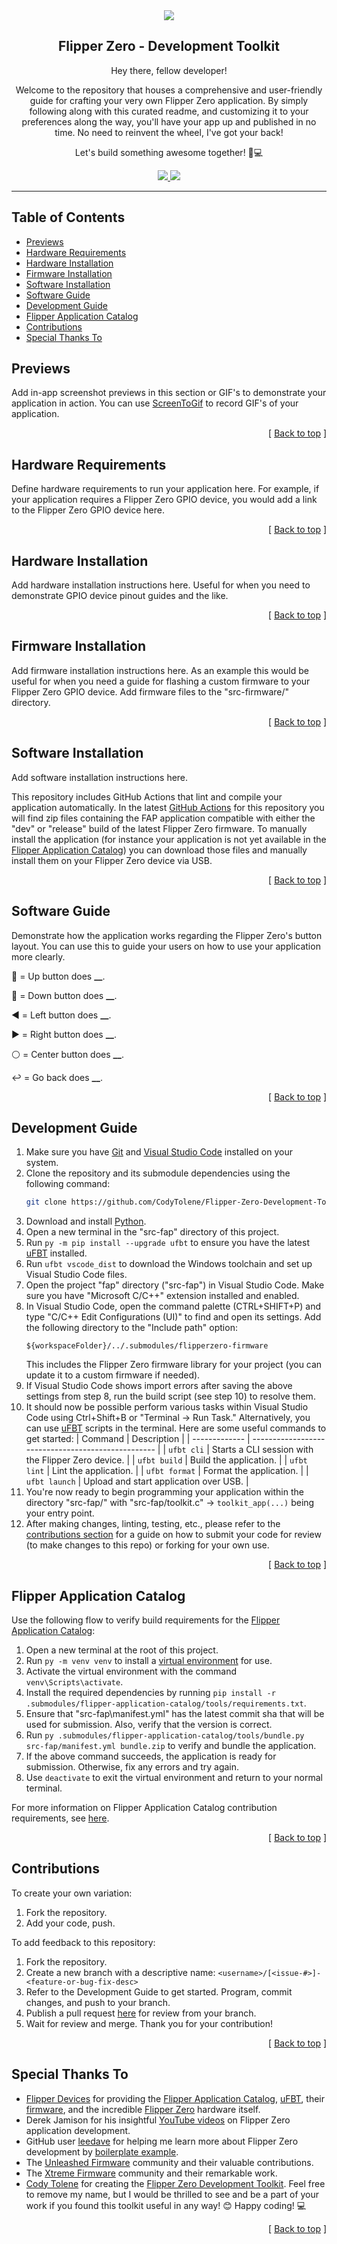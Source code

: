 <div align="center">
  <img align="center" src=".github/images/blank-flipper.png" />
  <h2 align="center">Flipper Zero - Development Toolkit</h2>
  <p align="center">
    Hey there, fellow developer!
  </p>
  <p align="center">
    Welcome to the repository that houses a comprehensive and user-friendly guide for crafting your very own Flipper Zero application. By simply following along with this curated readme, and customizing it to your preferences along the way, you'll have your app up and published in no time. No need to reinvent the wheel, I've got your back!
  </p>
  <p align="center">
    Let's build something awesome together! 💪💻
  </p>
  <a href="https://shop.flipperzero.one/">
    <img src=".github/images/flipper-zero-buy-now.svg" />
  </a>
  <a href="https://docs.flipperzero.one/">
    <img src=".github/images/flipper-zero-docs.svg" />
  </a>
</div>

---

## Table of Contents <a name="index"></a>

- [Previews](#previews)
- [Hardware Requirements](#hardware-requirements)
- [Hardware Installation](#hardware-installation)
- [Firmware Installation](#firmware-installation)
- [Software Installation](#software-installation)
- [Software Guide](#software-guide)
- [Development Guide](#development-guide)
- [Flipper Application Catalog](#flipper-application-catalog)
- [Contributions](#contributions)
- [Special Thanks To](#special-thanks-to)

## Previews <a name="previews"></a>

Add in-app screenshot previews in this section or GIF's to demonstrate your application in action. You can use [ScreenToGif][link-screen-to-gif] to record GIF's of your application.

<!--
<img align="center" src=".github/images/preview_01.png" />
<img align="center" src=".github/images/preview_02.png" />
<img align="center" src=".github/images/preview_03.png" />
-->

<p align="right">[ <a href="#index">Back to top</a> ]</p>

## Hardware Requirements <a name="hardware-requirements"></a>

Define hardware requirements to run your application here. For example, if your application requires a Flipper Zero GPIO device, you would add a link to the Flipper Zero GPIO device here.

<p align="right">[ <a href="#index">Back to top</a> ]</p>

## Hardware Installation <a name="hardware-installation"></a>

Add hardware installation instructions here. Useful for when you need to demonstrate GPIO device pinout guides and the like.

<p align="right">[ <a href="#index">Back to top</a> ]</p>

## Firmware Installation <a name="firmware-installation"></a>

Add firmware installation instructions here. As an example this would be useful for when you need a guide for flashing a custom firmware to your Flipper Zero GPIO device. Add firmware files to the "src-firmware/" directory.

<p align="right">[ <a href="#index">Back to top</a> ]</p>

## Software Installation <a name="software-installation"></a>

Add software installation instructions here.

This repository includes GitHub Actions that lint and compile your application automatically. In the latest [GitHub Actions][link-github-action] for this repository you will find zip files containing the FAP application compatible with either the "dev" or "release" build of the latest Flipper Zero firmware. To manually install the application (for instance your application is not yet available in the [Flipper Application Catalog][link-flipper-application-catalog]) you can download those files and manually install them on your Flipper Zero device via USB.

<p align="right">[ <a href="#index">Back to top</a> ]</p>

## Software Guide <a name="software-guide"></a>

Demonstrate how the application works regarding the Flipper Zero's button layout. You can use this to guide your users on how to use your application more clearly.

🔼 = Up button does **\_\_**.

🔽 = Down button does **\_\_**.

◀️ = Left button does **\_\_**.

▶️ = Right button does **\_\_**.

⚪ = Center button does **\_\_**.

↩️ = Go back does **\_\_**.

<p align="right">[ <a href="#index">Back to top</a> ]</p>

## Development Guide <a name="development-guide"></a>

1. Make sure you have [Git][link-git] and [Visual Studio Code][link-visual-studio-code] installed on your system.
2. Clone the repository and its submodule dependencies using the following command:
   ```bash
   git clone https://github.com/CodyTolene/Flipper-Zero-Development-Toolkit.git --recurse-submodules
   ```
3. Download and install [Python][link-python].
4. Open a new terminal in the "src-fap" directory of this project.
5. Run `py -m pip install --upgrade ufbt` to ensure you have the latest [uFBT][link-ufbt] installed.
6. Run `ufbt vscode_dist` to download the Windows toolchain and set up Visual Studio Code files.
7. Open the project "fap" directory ("src-fap") in Visual Studio Code. Make sure you have "Microsoft C/C++" extension installed and enabled.
8. In Visual Studio Code, open the command palette (CTRL+SHIFT+P) and type "C/C++ Edit Configurations (UI)" to find and open its settings. Add the following directory to the "Include path" option:
   ```
   ${workspaceFolder}/../.submodules/flipperzero-firmware
   ```
   This includes the Flipper Zero firmware library for your project (you can update it to a custom firmware if needed).
9. If Visual Studio Code shows import errors after saving the above settings from step 8, run the build script (see step 10) to resolve them.
10. It should now be possible perform various tasks within Visual Studio Code using Ctrl+Shift+B or "Terminal -> Run Task." Alternatively, you can use [uFBT][link-ufbt] scripts in the terminal. Here are some useful commands to get started:
    | Command | Description |
    | ------------- | -------------------------------------------------- |
    | `ufbt cli` | Starts a CLI session with the Flipper Zero device. |
    | `ufbt build` | Build the application. |
    | `ufbt lint` | Lint the application. |
    | `ufbt format` | Format the application. |
    | `ufbt launch` | Upload and start application over USB. |
11. You're now ready to begin programming your application within the directory "src-fap/" with "src-fap/toolkit.c" -> `toolkit_app(...)` being your entry point.
12. After making changes, linting, testing, etc., please refer to the [contributions section](#contributions) for a guide on how to submit your code for review (to make changes to this repo) or forking for your own use.

<p align="right">[ <a href="#index">Back to top</a> ]</p>

## Flipper Application Catalog <a name="flipper-application-catalog"></a>

Use the following flow to verify build requirements for the [Flipper Application Catalog][link-flipper-application-catalog]:

1. Open a new terminal at the root of this project.
2. Run `py -m venv venv` to install a [virtual environment][link-python-venv] for use.
3. Activate the virtual environment with the command `venv\Scripts\activate`.
4. Install the required dependencies by running `pip install -r .submodules/flipper-application-catalog/tools/requirements.txt`.
5. Ensure that "src-fap\manifest.yml" has the latest commit sha that will be used for submission. Also, verify that the version is correct.
6. Run `py .submodules/flipper-application-catalog/tools/bundle.py src-fap/manifest.yml bundle.zip` to verify and bundle the application.
7. If the above command succeeds, the application is ready for submission. Otherwise, fix any errors and try again.
8. Use `deactivate` to exit the virtual environment and return to your normal terminal.

For more information on Flipper Application Catalog contribution requirements, see [here][link-flipper-application-catalog-contribution].

<p align="right">[ <a href="#index">Back to top</a> ]</p>

## Contributions <a name="contributions"></a>

To create your own variation:

1. Fork the repository.
2. Add your code, push.

To add feedback to this repository:

1. Fork the repository.
2. Create a new branch with a descriptive name: `<username>/[<issue-#>]-<feature-or-bug-fix-desc>`
3. Refer to the Development Guide to get started. Program, commit changes, and push to your branch.
4. Publish a pull request [here][link-pull-request] for review from your branch.
5. Wait for review and merge. Thank you for your contribution!

<p align="right">[ <a href="#index">Back to top</a> ]</p>

## Special Thanks To <a name="special-thanks-to"></a>

- [Flipper Devices][link-flipper-devices] for providing the [Flipper Application Catalog][link-flipper-application-catalog], [uFBT][link-ufbt], their [firmware][link-flipper-zero-firmware], and the incredible [Flipper Zero][link-flipper-zero] hardware itself.
- Derek Jamison for his insightful [YouTube videos][link-derek-jamison-youtube] on Flipper Zero application development.
- GitHub user [leedave][link-leedave] for helping me learn more about Flipper Zero development by [boilerplate example][link-flipper-zero-boilerplate].
- The [Unleashed Firmware][link-unleashed] community and their valuable contributions.
- The [Xtreme Firmware][link-xtreme-firmware] community and their remarkable work.
- [Cody Tolene][link-cody-tolene] for creating the [Flipper Zero Development Toolkit][link-repo-flipper-zero-development-toolkit].
  Feel free to remove my name, but I would be thrilled to see and be a part of your work if you found this toolkit useful in any way! 😊 Happy coding! 💻

<p align="right">[ <a href="#index">Back to top</a> ]</p>

<!-- LINKS -->

[link-cody-tolene]: https://github.com/CodyTolene
[link-derek-jamison-youtube]: https://www.youtube.com/@MrDerekJamison
[link-flipper-application-catalog-contribution]: https://github.com/flipperdevices/flipper-application-catalog/blob/main/documentation/Contributing.md
[link-flipper-application-catalog]: https://github.com/flipperdevices/flipper-application-catalog
[link-flipper-devices]: https://github.com/flipperdevices/
[link-flipper-zero-boilerplate]: https://github.com/leedave/flipper-zero-fap-boilerplate
[link-flipper-zero-firmware]: https://github.com/flipperdevices/flipperzero-firmware
[link-flipper-zero]: https://docs.flipperzero.one/
[link-git]: https://git-scm.com/downloads
[link-github-action]: https://github.com/CodyTolene/Flipper-Zero-Development-Toolkit/actions
[link-leedave]: https://github.com/leedave
[link-pull-request]: https://github.com/CodyTolene/Flipper-Zero-Development-Toolkit/pulls
[link-python-venv]: https://docs.python.org/3/library/venv.html
[link-python]: https://www.python.org/downloads/
[link-repo-flipper-zero-development-toolkit]: https://github.com/CodyTolene/Flipper-Zero-Development-Toolkit
[link-screen-to-gif]: https://www.screentogif.com/
[link-ufbt]: https://github.com/flipperdevices/flipperzero-ufbt
[link-unleashed]: https://github.com/DarkFlippers/unleashed-firmware
[link-visual-studio-code]: https://code.visualstudio.com/download
[link-xtreme-firmware]: https://github.com/Flipper-XFW/Xtreme-Firmware
